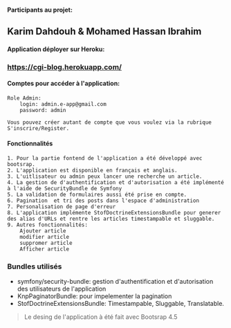 #### Participants au projet:
 ## Karim Dahdouh & Mohamed Hassan Ibrahim
 

#### Application déployer sur Heroku: 
 ### https://cgi-blog.herokuapp.com/

#### Comptes pour accéder à l'application:
	Role Admin:
		login: admin.e-app@gmail.com
		password: admin
		
	Vous pouvez créer autant de compte que vous voulez via la rubrique S'inscrire/Register.

#### Fonctionnalités
	1. Pour la partie fontend de l'application a été développé avec bootsrap.
	2. L'application est disponible en français et anglais.
	3. L'uitlisateur ou admin peux lancer une recherche un article.
	4. La gestion de d'authentification et d'autorisation a été implémenté à l'aide de SecurityBundle de Symfony
	5. La validation de formulaires aussi été prise en compte.
	6. Pagination  et tri des posts dans l'espace d'administration
	7. Personalisation de page d'erreur
	8. L'application implémente StofDoctrineExtensionsBundle pour generer des alias d'URLs et rentre les articles timestampable et sluggable.
	9. Autres fonctionnalités:
		Ajouter article
		modifier article
		suppromer article
		Afficher article 
	
### Bundles utilisés
 - symfony/security-bundle: gestion d'authentification et d'autorisation des utilisateurs de l'application
 - KnpPaginatorBundle: pour impelementer la pagination
 - StofDoctrineExtensionsBundle: Timestampable, Sluggable, Translatable.
	
> Le desing de l'application à été fait avec Bootsrap 4.5

	
	

